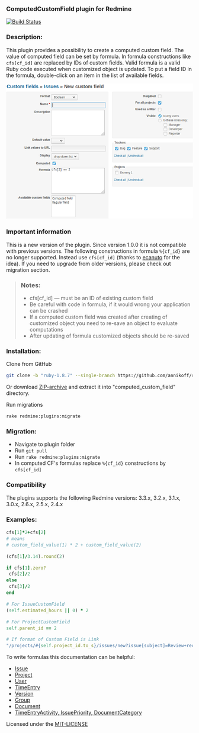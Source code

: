 ### ComputedCustomField plugin for Redmine

[![Build Status](https://travis-ci.org/annikoff/redmine_plugin_computed_custom_field.svg?branch=ruby-1.8.7)](https://travis-ci.org/annikoff/redmine_plugin_computed_custom_field)

### Description:

This plugin provides a possibility to create a computed custom field. 
The value of computed field can be set by formula. 
In formula constructions like `cfs[cf_id]` are replaced by IDs of custom fields. 
Valid formula is a valid Ruby code executed when customized object is updated. 
To put a field ID in the formula, double-click on an item in the list of available fields.

![ComputedCustomField plugin for Redmine](https://raw.githubusercontent.com/annikoff/images/master/redmine_plugin_computed_custom_field_v_1_0_0.png)

### Important information

This is a new version of the plugin. Since version 1.0.0 it is not compatible with previous versions.
The following constructions in formula `%{cf_id}` are no longer supported. 
Instead use `cfs[cf_id]` (thanks to [ecanuto](https://github.com/ecanuto) for the idea).
If you need to upgrade from older versions, please check out migration section.

> ### Notes:
> - cfs[cf_id] &mdash; must be an ID of existing custom field
> - Be careful with code in formula, if it would wrong your application can be crashed
> - If a computed custom field was created after creating of customized object you need to re-save an object to evaluate computations
> - After updating of formula customized objects should be re-saved

### Installation:

Clone from GitHub
```sh
git clone -b "ruby-1.8.7" --single-branch https://github.com/annikoff/redmine_plugin_computed_custom_field.git computed_custom_field
```

Or download [ZIP-archive](https://github.com/annikoff/redmine_plugin_computed_custom_field/archive/master.zip) and extract it into "computed_custom_field" directory.

Run migrations
```sh
rake redmine:plugins:migrate
```

### Migration:
- Navigate to plugin folder
- Run `git pull`
- Run `rake redmine:plugins:migrate`
- In computed CF's formulas replace `%{cf_id}` constructions by `cfs[cf_id]` 

### Compatibility

The plugins supports the following Redmine versions: 3.3.x, 3.2.x, 3.1.x, 3.0.x, 2.6.x, 2.5.x, 2.4.x

### Examples:
```ruby
cfs[1]*2+cfs[2]
# means 
# custom_field_value(1) * 2 + custom_field_value(2)
```

```ruby
(cfs[1]/3.14).round(2)
```

```ruby
if cfs[1].zero?
 cfs[2]/2
else
 cfs[3]/2
end
```

```ruby
# For IssueCustomField 
(self.estimated_hours || 0) * 2
```

```ruby
# For ProjectCustomField 
self.parent_id == 2
```

```ruby
# If format of Custom Field is Link
"/projects/#{self.project_id.to_s}/issues/new?issue[subject]=Review+request+[##{self.id.to_s} #{self.subject}]&issue[tracker_id]=3"
```

To write formulas this documentation can be helpful:
- [Issue](http://www.rubydoc.info/github/edavis10/redmine/Issue)
- [Project](http://www.rubydoc.info/github/edavis10/redmine/Project)
- [User](http://www.rubydoc.info/github/edavis10/redmine/User)
- [TimeEntry](http://www.rubydoc.info/github/edavis10/redmine/TimeEntry)
- [Version](http://www.rubydoc.info/github/edavis10/redmine/Version)
- [Group](http://www.rubydoc.info/github/edavis10/redmine/Group)
- [Document](http://www.rubydoc.info/github/edavis10/redmine/Document)
- [TimeEntryActivity, IssuePriority, DocumentCategory](http://www.rubydoc.info/github/edavis10/redmine/Enumeration)

Licensed under the [MIT-LICENSE](https://raw.githubusercontent.com/annikoff/redmine_plugin_computed_custom_field/master/MIT-LICENSE)
